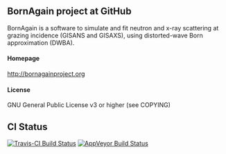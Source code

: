 ## BornAgain project at GitHub

BornAgain is a software to simulate and fit neutron and x-ray scattering at grazing incidence
(GISANS and GISAXS), using distorted-wave Born approximation (DWBA).

#### Homepage
http://bornagainproject.org

#### License
GNU General Public License v3 or higher (see COPYING)

## CI Status

[![Travis-CI Build Status](https://travis-ci.org/scgmlz/BornAgain.svg?branch=develop)](https://travis-ci.org/scgmlz/BornAgain)
[![AppVeyor Build Status](https://ci.appveyor.com/api/projects/status/github/scgmlz/BornAgain?branch=develop&svg=true)](https://ci.appveyor.com/project/gpospelov/bornagain)
